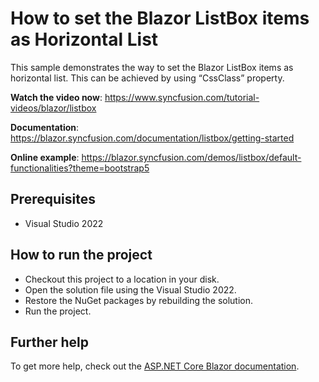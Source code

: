 # How to set the Blazor ListBox items as Horizontal List

This sample demonstrates the way to set the Blazor ListBox items as horizontal list. This can be achieved by using “CssClass” property.

**Watch the video now**: https://www.syncfusion.com/tutorial-videos/blazor/listbox

**Documentation**: https://blazor.syncfusion.com/documentation/listbox/getting-started

**Online example**: https://blazor.syncfusion.com/demos/listbox/default-functionalities?theme=bootstrap5

## Prerequisites

* Visual Studio 2022

## How to run the project

* Checkout this project to a location in your disk.
* Open the solution file using the Visual Studio 2022.
* Restore the NuGet packages by rebuilding the solution.
* Run the project.

## Further help
To get more help, check out the [ASP.NET Core Blazor documentation](https://docs.microsoft.com/en-us/aspnet/core/blazor).
